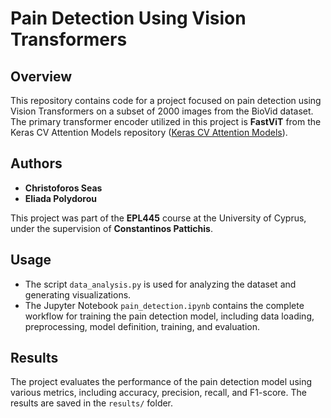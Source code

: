 # Pain Detection Using Vision Transformers

## Overview
This repository contains code for a project focused on pain detection using Vision Transformers on a subset of 2000 images from the BioVid dataset. The primary transformer encoder utilized in this project is **FastViT** from the Keras CV Attention Models repository ([Keras CV Attention Models](https://github.com/leondgarse/keras_cv_attention_models)).

## Authors
- **Christoforos Seas**
- **Eliada Polydorou**

This project was part of the **EPL445** course at the University of Cyprus, under the supervision of **Constantinos Pattichis**.


## Usage
- The script `data_analysis.py` is used for analyzing the dataset and generating visualizations.
- The Jupyter Notebook `pain_detection.ipynb` contains the complete workflow for training the pain detection model, including data loading, preprocessing, model definition, training, and evaluation.

## Results
The project evaluates the performance of the pain detection model using various metrics, including accuracy, precision, recall, and F1-score. The results are saved in the `results/` folder.


